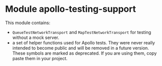 # Module apollo-testing-support

This module contains:

* `QueueTestNetworkTransport` and `MapTestNetworkTransport` for testing without a mock server.
* a set of helper functions used for Apollo tests. They were never really intended to become public and will be removed in a future version. These symbols are marked as deprecated. If you are using them, copy paste them in your project.


